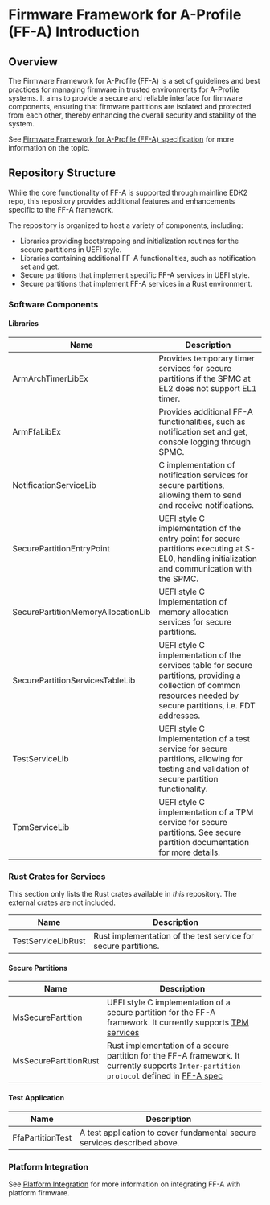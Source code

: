# Firmware Framework for A-Profile (FF-A) Introduction

## Overview

The Firmware Framework for A-Profile (FF-A) is a set of guidelines and best practices for managing firmware in trusted
environments for A-Profile systems. It aims to provide a secure and reliable interface for firmware components, ensuring
that firmware partitions are isolated and protected from each other, thereby enhancing the overall security and stability
of the system.

See [Firmware Framework for A-Profile (FF-A) specification](https://developer.arm.com/documentation/den0077/latest)
for more information on the topic.

## Repository Structure

While the core functionality of FF-A is supported through mainline EDK2 repo, this repository provides additional
features and enhancements specific to the FF-A framework.

The repository is organized to host a variety of components, including:

- Libraries providing bootstrapping and initialization routines for the secure partitions in UEFI style.
- Libraries containing additional FF-A functionalities, such as notification set and get.
- Secure partitions that implement specific FF-A services in UEFI style.
- Secure partitions that implement FF-A services in a Rust environment.

### Software Components

#### Libraries

| Name | Description |
|------|-------------|
| ArmArchTimerLibEx | Provides temporary timer services for secure partitions if the SPMC at EL2 does not support EL1 timer. |
| ArmFfaLibEx | Provides additional FF-A functionalities, such as notification set and get, console logging through SPMC. |
| NotificationServiceLib | C implementation of notification services for secure partitions, allowing them to send and receive notifications. |
| SecurePartitionEntryPoint | UEFI style C implementation of the entry point for secure partitions executing at S-EL0, handling initialization and communication with the SPMC. |
| SecurePartitionMemoryAllocationLib | UEFI style C implementation of memory allocation services for secure partitions. |
| SecurePartitionServicesTableLib | UEFI style C implementation of the services table for secure partitions, providing a collection of common resources needed by secure partitions, i.e. FDT addresses. |
| TestServiceLib | UEFI style C implementation of a test service for secure partitions, allowing for testing and validation of secure partition functionality. |
| TpmServiceLib | UEFI style C implementation of a TPM service for secure partitions. See secure partition documentation for more details. |

### Rust Crates for Services

This section only lists the Rust crates available in _this_ repository. The external crates are not included.

| Name | Description |
|------|-------------|
| TestServiceLibRust | Rust implementation of the test service for secure partitions. |

#### Secure Partitions

| Name | Description |
|------|-------------|
| MsSecurePartition | UEFI style C implementation of a secure partition for the FF-A framework. It currently supports [TPM services](https://developer.arm.com/documentation/den0138/latest) |
| MsSecurePartitionRust | Rust implementation of a secure partition for the FF-A framework. It currently supports `Inter-partition protocol` defined in [FF-A spec](https://developer.arm.com/documentation/den0077/latest) |

#### Test Application

| Name | Description |
|------|-------------|
| FfaPartitionTest | A test application to cover fundamental secure services described above. |

### Platform Integration

See [Platform Integration](PartitionGuid.md) for more information on integrating FF-A with platform firmware.
